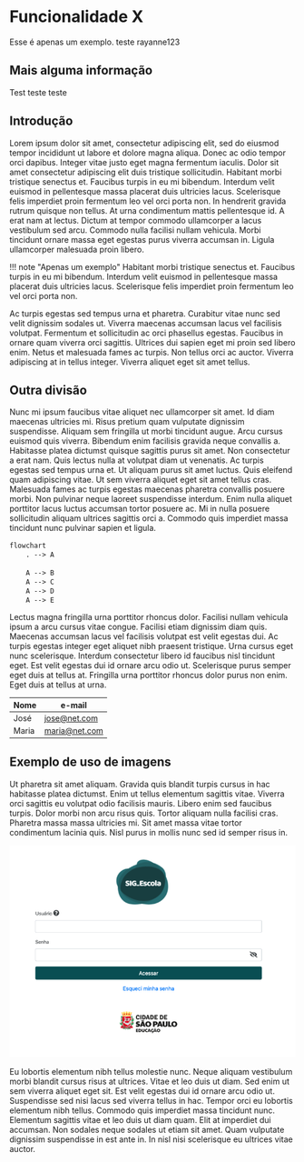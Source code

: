 # Funcionalidade X

Esse é apenas um exemplo.
teste rayanne123
## Mais alguma informação
Test teste teste 

## Introdução
Lorem ipsum dolor sit amet, consectetur adipiscing elit, sed do eiusmod tempor incididunt ut labore et dolore magna aliqua. Donec ac odio tempor orci dapibus. Integer vitae justo eget magna fermentum iaculis. Dolor sit amet consectetur adipiscing elit duis tristique sollicitudin. Habitant morbi tristique senectus et. Faucibus turpis in eu mi bibendum. Interdum velit euismod in pellentesque massa placerat duis ultricies lacus. Scelerisque felis imperdiet proin fermentum leo vel orci porta non. In hendrerit gravida rutrum quisque non tellus. At urna condimentum mattis pellentesque id. A erat nam at lectus. Dictum at tempor commodo ullamcorper a lacus vestibulum sed arcu. Commodo nulla facilisi nullam vehicula. Morbi tincidunt ornare massa eget egestas purus viverra accumsan in. Ligula ullamcorper malesuada proin libero.

!!! note "Apenas um exemplo"
	Habitant morbi tristique senectus et. 
    Faucibus turpis in eu mi bibendum. 
    Interdum velit euismod in pellentesque massa placerat duis ultricies lacus. 
    Scelerisque felis imperdiet proin fermentum leo vel orci porta non. 

Ac turpis egestas sed tempus urna et pharetra. Curabitur vitae nunc sed velit dignissim sodales ut. Viverra maecenas accumsan lacus vel facilisis volutpat. Fermentum et sollicitudin ac orci phasellus egestas. Faucibus in ornare quam viverra orci sagittis. Ultrices dui sapien eget mi proin sed libero enim. Netus et malesuada fames ac turpis. Non tellus orci ac auctor. Viverra adipiscing at in tellus integer. Viverra aliquet eget sit amet tellus.

## Outra divisão
Nunc mi ipsum faucibus vitae aliquet nec ullamcorper sit amet. Id diam maecenas ultricies mi. Risus pretium quam vulputate dignissim suspendisse. Aliquam sem fringilla ut morbi tincidunt augue. Arcu cursus euismod quis viverra. Bibendum enim facilisis gravida neque convallis a. Habitasse platea dictumst quisque sagittis purus sit amet. Non consectetur a erat nam. Quis lectus nulla at volutpat diam ut venenatis. Ac turpis egestas sed tempus urna et. Ut aliquam purus sit amet luctus. Quis eleifend quam adipiscing vitae. Ut sem viverra aliquet eget sit amet tellus cras. Malesuada fames ac turpis egestas maecenas pharetra convallis posuere morbi. Non pulvinar neque laoreet suspendisse interdum. Enim nulla aliquet porttitor lacus luctus accumsan tortor posuere ac. Mi in nulla posuere sollicitudin aliquam ultrices sagittis orci a. Commodo quis imperdiet massa tincidunt nunc pulvinar sapien et ligula.

```mermaid
flowchart
	. --> A
	
	A --> B
	A --> C
	A --> D
	A --> E
```

Lectus magna fringilla urna porttitor rhoncus dolor. Facilisi nullam vehicula ipsum a arcu cursus vitae congue. Facilisi etiam dignissim diam quis. Maecenas accumsan lacus vel facilisis volutpat est velit egestas dui. Ac turpis egestas integer eget aliquet nibh praesent tristique. Urna cursus eget nunc scelerisque. Interdum consectetur libero id faucibus nisl tincidunt eget. Est velit egestas dui id ornare arcu odio ut. Scelerisque purus semper eget duis at tellus at. Fringilla urna porttitor rhoncus dolor purus non enim. Eget duis at tellus at urna.

| Nome      | e-mail        |
|-----------|---------------|
| José      | jose@net.com  |
| Maria     | maria@net.com |

## Exemplo de uso de imagens

Ut pharetra sit amet aliquam. Gravida quis blandit turpis cursus in hac habitasse platea dictumst. Enim ut tellus elementum sagittis vitae. Viverra orci sagittis eu volutpat odio facilisis mauris. Libero enim sed faucibus turpis. Dolor morbi non arcu risus quis. Tortor aliquam nulla facilisi cras. Pharetra massa massa ultricies mi. Sit amet massa vitae tortor condimentum lacinia quis. Nisl purus in mollis nunc sed id semper risus in.

![Imagem de exemplo](../../imagens/exemplo-tela.png)


Eu lobortis elementum nibh tellus molestie nunc. Neque aliquam vestibulum morbi blandit cursus risus at ultrices. Vitae et leo duis ut diam. Sed enim ut sem viverra aliquet eget sit. Est velit egestas dui id ornare arcu odio ut. Suspendisse sed nisi lacus sed viverra tellus in hac. Tempor orci eu lobortis elementum nibh tellus. Commodo quis imperdiet massa tincidunt nunc. Elementum sagittis vitae et leo duis ut diam quam. Elit at imperdiet dui accumsan. Non sodales neque sodales ut etiam sit amet. Quam vulputate dignissim suspendisse in est ante in. In nisl nisi scelerisque eu ultrices vitae auctor.